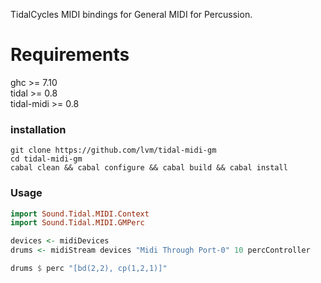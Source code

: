 TidalCycles MIDI bindings for General MIDI for Percussion.

# Requirements

ghc >= 7.10  
tidal >= 0.8  
tidal-midi >= 0.8

### installation

```shell
git clone https://github.com/lvm/tidal-midi-gm
cd tidal-midi-gm
cabal clean && cabal configure && cabal build && cabal install
```

### Usage


```haskell
import Sound.Tidal.MIDI.Context
import Sound.Tidal.MIDI.GMPerc

devices <- midiDevices
drums <- midiStream devices "Midi Through Port-0" 10 percController

drums $ perc "[bd(2,2), cp(1,2,1)]"
```
    
